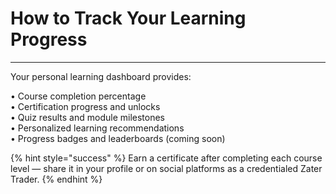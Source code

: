 # How to Track Your Learning Progress

***

Your personal learning dashboard provides:

• Course completion percentage\
• Certification progress and unlocks\
• Quiz results and module milestones\
• Personalized learning recommendations\
• Progress badges and leaderboards (coming soon)

{% hint style="success" %}
Earn a certificate after completing each course level — share it in your profile or on social platforms as a credentialed Zater Trader.
{% endhint %}

